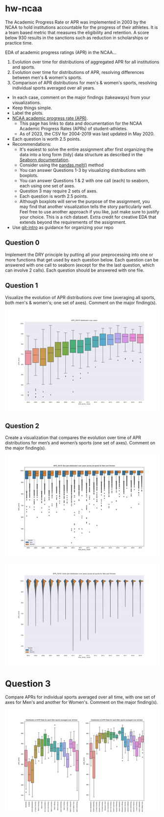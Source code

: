 
# hw-ncaa

The Academic Progress Rate or APR was implemented in 2003 by the NCAA to hold institutions accountable 
for the progress of their athletes. 
It is a team based metric that measures the eligibility and retention.
A score below 930 results in the sanctions such as reduction in scholarships or practice time.

EDA of academic progress ratings (APR) in the NCAA...

1. Evolution over time for distributions of aggregated APR for all institutions and sports.
2. Evolution over time for distributions of APR, resolving differences between men's & women's sports.
3. Comparison of APR distributions for men's & women's sports, resolving individual sports averaged over all years.
  * In each case, comment on the major findings (takeaways) from your visualizations.
  * Keep things simple.
  * Label the plots.
* [NCAA academic progress rate (APR)](https://www.ncaa.org/about/resources/research/shared-ncaa-research-data). 
  * This page has links to data and documentation for the NCAA Academic Progress Rates (APRs) of student-athletes. 
  * As of 2023, the CSV for 2004-2019 was last updated in May 2020.
* Each question is worth 2.5 points.
* Recommendations:
  * It's easiest to solve the entire assignment after first organizing the data into a long form (tidy) data structure as described in the [Seaborn documentation](https://seaborn.pydata.org/tutorial/data_structure.html). 
  * Consider using the [pandas.melt()](https://pandas.pydata.org/docs/reference/api/pandas.melt.html) method
  * You can answer Questions 1-3 by visualizing distributions with boxplots.
  * You can answer Questions 1 & 2 with one call (each) to seaborn, each using one set of axes. 
  * Question 3 may require 2 sets of axes.
  * Each question is worth 2.5 points.
  * Although boxplots will serve the purpose of the assignment, you may find that another visualization tells the story particularly well. Feel free to use another approach if you like, just make sure to justify your choice. This is a rich dataset. Extra credit for creative EDA that extends beyond the requirements of the assignment.
* Use [git-intro](https://github.com/ds5110/git-intro) as guidance for organizing your repo

## Question 0

Implement the DRY principle by putting all your preprocessing into one or more functions that get 
used by each question below.
Each question can be answered with one call to seaborn (except for the the last question, which can involve 2 calls).
Each question should be answered with one file.

## Question 1

Visualize the evolution of APR distributions over time (averaging all sports, both men's & women's; one set of axes).
Comment on the major finding(s).

![enter image description here](figs/apr_distribution.png)

## Question 2

Create a visualization that compares the evolution over time of APR distributions 
for men’s and women’s sports (one set of axes). Comment on the major finding(s).

![enter image description here](figs/men_women_apr_distribution_box.png)


![enter image description here](figs/men_women_apr_distribution_violin.png)

# Question 3

Compare APRs for individual sports averaged over all time, 
with one set of axes for Men's and another for Women's.
Comment on the major finding(s).

![enter image description here](figs/for_men_for_women.png)
